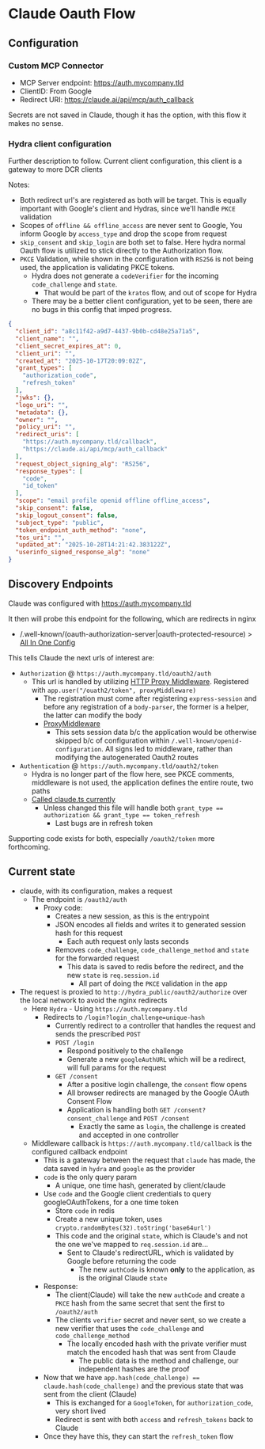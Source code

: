 # Claude Oauth Flow

## Configuration

### Custom MCP Connector

- MCP Server endpoint: <https://auth.mycompany.tld>
- ClientID: From Google
- Redirect URI: <https://claude.ai/api/mcp/auth_callback>

Secrets are not saved in Claude, though it has the option, with this flow it makes no sense.

### Hydra client configuration

Further description to follow. Current client configuration, this client is a gateway to more DCR clients

Notes:

- Both redirect url's are registered as both will be target. This is equally important with Google's client and Hydras, since we'll handle `PKCE` validation
- Scopes of `offline && offline_access` are never sent to Google, You inform Google by `access_type` and drop the scope from request
- `skip_consent` and `skip_login` are both set to false.  Here hydra normal Oauth flow is utilized to stick directly to the Authorization flow.
- `PKCE` Validation, while shown in the configuration with `RS256` is not being used, the application is validating PKCE tokens.
  - Hydra does not generate a `codeVerifier` for the incoming `code_challenge` and `state`.
    - That would be part of the `kratos` flow, and out of scope for Hydra
  - There may be a better client configuration, yet to be seen, there are no bugs in this config that imped progress.



```json
{
  "client_id": "a8c11f42-a9d7-4437-9b0b-cd48e25a71a5",
  "client_name": "",
  "client_secret_expires_at": 0,
  "client_uri": "",
  "created_at": "2025-10-17T20:09:02Z",
  "grant_types": [
    "authorization_code",
    "refresh_token"
  ],
  "jwks": {},
  "logo_uri": "",
  "metadata": {},
  "owner": "",
  "policy_uri": "",
  "redirect_uris": [
    "https://auth.mycompany.tld/callback",
    "https://claude.ai/api/mcp/auth_callback"
  ],
  "request_object_signing_alg": "RS256",
  "response_types": [
    "code",
    "id_token"
  ],
  "scope": "email profile openid offline offline_access",
  "skip_consent": false,
  "skip_logout_consent": false,
  "subject_type": "public",
  "token_endpoint_auth_method": "none",
  "tos_uri": "",
  "updated_at": "2025-10-28T14:21:42.383122Z",
  "userinfo_signed_response_alg": "none"
}
```

## Discovery Endpoints

Claude was configured with https://auth.mycompany.tld

It then will probe this endpoint for the following, which are redirects in nginx

- /.well-known/(oauth-authorization-server|oauth-protected-resource) > [All In One Config](https://auth.mycompany.tld/.well-known/openid-configuration)

This tells Claude the next urls of interest are:

- `Authorization` @ `https://auth.mycompany.tld/oauth2/auth`
  - This url is handled by utilizing [HTTP Proxy Middleware](https://www.npmjs.com/package/http-proxy-middleware). Registered with `app.user("/ouath2/token", proxyMiddleware)`
    - The registration must come after registering `express-session` and before any registration of a `body-parser`, the former is a helper, the latter can modify the body
    - [ProxyMiddleware](https://github.com/jeffdyke/hydra-login-consent-node/blob/master/src/setup/proxy.ts)
      - This sets session data b/c the application would be otherwise skipped b/c of configuration within `/.well-known/openid-configuration`.
         All signs led to middleware, rather than modifying the autogenerated Oauth2 routes
- `Authentication` @ `https://auth.mycompany.tld/oauth2/token`
  - Hydra is no longer part of the flow here, see PKCE comments, middleware is not used, the application defines the entire route, two paths
  - [Called claude.ts currently](https://github.com/jeffdyke/hydra-login-consent-node/blob/master/src/routes/claude.ts)
    - Unless changed this file will handle both `grant_type == authorization && grant_type == token_refresh`
      - Last bugs are in refresh token

Supporting code exists for both, especially `/oauth2/token` more forthcoming.

## Current state

- claude, with its configuration, makes a request
  - The endpoint is `/oauth2/auth`
    - Proxy code:
      - Creates a new session, as this is the entrypoint
      - JSON encodes all fields and writes it to generated session hash for this request
        - Each auth request only lasts seconds
      - Removes `code_challenge`, `code_challenge_method` and `state` for the forwarded request
        - This data is saved to redis before the redirect, and the new `state` is `req.session.id`
          - All part of doing the `PKCE` validation in the app
- The request is proxied to `http://hydra_public/oauth2/authorize` over the local network to avoid the nginx redirects
  - Here `Hydra` - Using `https://auth.mycompany.tld`
    - Redirects to `/login?login_challenge=unique-hash`
      - Currently redirect to a controller that handles the request and sends the prescribed `POST`
      - `POST /login`
        - Respond positively to the challenge
        - Generate a new `googleAuthURL` which will be a redirect, will full params for the request
      - `GET /consent`
        - After a positive login challenge, the `consent` flow opens
        - All browser redirects are managed by the Google OAuth Consent Flow
        - Application is handling both `GET /consent?consent_challenge` and `POST /consent`
          - Exactly the same as `login`, the challenge is created and accepted in one controller
  - Middleware callback is `https://auth.mycompany.tld/callback` is the configured callback endpoint
    - This is a gateway between the request that `claude` has made, the data saved in `hydra` and `google` as the provider
    - `code` is the only query param
      - A unique, one time hash, generated by client/claude
    - Use `code` and the Google client credentials to query googleOAuthTokens, for a one time token
      - Store `code` in redis
      - Create a new unique token, uses `crypto.randomBytes(32).toString('base64url')`
      - This code and the original `state`, which is Claude's and not the one we've mapped to `req.session.id` are...
        - Sent to Claude's redirectURL, which is validated by Google before returning the code
          - The new `authCode` is known **only** to the application, as is the original Claude `state`
    - Response:
      - The client(Claude) will take the new `authCode` and create a `PKCE` hash from the same secret that sent the first to `/oauth2/auth`
      - The clients `verifier` secret and never sent, so we create a new verifier that uses the `code_challenge` and `code_challenge_method`
        - The locally encoded hash with the private verifier must match the encoded hash that was sent from Claude
          - The public data is the method and challenge, our independent hashes are the proof
    - Now that we have `app.hash(code_challenge) == claude.hash(code_challenge)` and the previous state that was sent from the client (Claude)
      - This is exchanged for a `GoogleToken`, for `authorization_code`, very short lived
      - Redirect is sent with both `access` and `refresh_tokens` back to Claude
    - Once they have this, they can start the `refresh_token` flow

